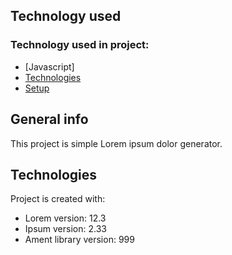 ## Technology used
### Technology used in project:
* [Javascript]
* [Technologies](#JS,#ASP.NETMVC5)
* [Setup](#setup)

## General info
This project is simple Lorem ipsum dolor generator.
	
## Technologies
Project is created with:
* Lorem version: 12.3
* Ipsum version: 2.33
* Ament library version: 999
